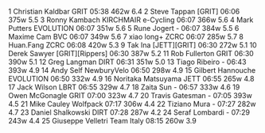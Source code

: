   1  Christian Kaldbar  GRIT  05:38    462w  6.4
  2  Steve Tappan  [GRIT]  06:06    375w  5.5
  3  Ronny Kambach  KIRCHMAIR e-Cycling  06:07    366w  5.6
  4  Mark Putters  EVOLUTION  06:07    351w  5.6
  5  Rune Jogert  -  06:07    384w  5.5
  6  Maxime Cam  BVC  06:07    349w  5.6
  7  xiao long+  ZCRC  06:07    285w  5.7
  8  Huan.Fang  ZCRC  06:08    420w  5.3
  9  Tak Ina  [JETT][GRIT]  06:30    272w  5.1
 10  Derek Sawyer  [GRIT][Rippers]  06:30    387w  5.2
 11  Rob Fullerton  GRIT  06:30    390w  5.1
 12  Greg Langman  DIRT  06:31    351w  5.0
 13  Tiago Ribeiro  -  06:43    393w  4.9
 14  Andy Self  NewburyVelo  06:50    298w  4.9
 15  Gilbert Hannouche  EVOLUTION  06:50    332w  4.9
 16  Noritaka Matsuyama  JETT  06:55    265w  4.8
 17  Jack Wilson  LBRT  06:55    329w  4.7
 18  Zaita Sun  -  06:57    333w  4.6
 19  Owen McGonagle  GRIT  07:00    323w  4.7
 20  Travis Gatesman  -  07:05    393w  4.5
 21  Mike Cauley  Wolfpack  07:17    306w  4.4
 22  Tiziano Mura  -  07:27    282w  4.7
 23  Daniel Shalkowski  DIRT  07:28    287w  4.2
 24  Seraf Lombardi  -  07:29    243w  4.4
 25  Giuseppe Velletri  Team Italy  08:15    260w  3.9
